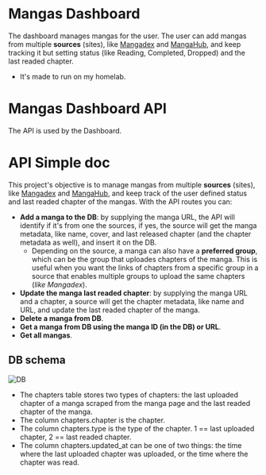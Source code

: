 # Mangas Dashboard
The dashboard manages mangas for the user. The user can add mangas from multiple **sources** (sites), like [Mangadex](mangadex.org) and [MangaHub](mangahub.io), and keep tracking it but setting status (like Reading, Completed, Dropped) and the last readed chapter.
- It's made to run on my homelab.

# Mangas Dashboard API
The API is used by the Dashboard.

# API Simple doc
This project's objective is to manage mangas from multiple **sources** (sites), like [Mangadex](https://mangadex.org) and [MangaHub](mangahub.io), and keep track of the user defined status and last readed chapter of the mangas.
With the API routes you can:
- **Add a manga to the DB**: by supplying the manga URL, the API will identify if it's from one the sources, if yes, the source will get the manga metadata, like name, cover, and last released chapter (and the chapter metadata as well), and insert it on the DB.
  - Depending on the source, a manga can also have a **preferred group**, which can be the group that uploades chapters of the manga. This is useful when you want the links of chapters from a specific group in a source that enables multiple groups to upload the same chapters (_like Mangadex_).
- **Update the manga last readed chapter**: by supplying the manga URL and a chapter, a source will get the chapter metadata, like name and URL, and update the last readed chapter of the manga.
- **Delete a manga from DB**.
- **Get a manga from DB using the manga ID (in the DB) or URL**.
- **Get all mangas**.

## DB schema
![DB](https://github.com/diogovalentte/manga-dashboard-api/assets/49578155/45764965-9fc9-4b76-b1a2-a3b4742ab0b1)
- The chapters table stores two types of chapters: the last uploaded chapter of a manga scraped from the manga page and the last readed chapter of the manga.
- The column chapters.chapter is the chapter.
- The column chapters.type is the type of the chapter. 1 == last uploaded chapter, 2 == last readed chapter.
- The column chapters.updated_at can be one of two things: the time where the last uploaded chapter was uploaded, or the time where the chapter was read.
